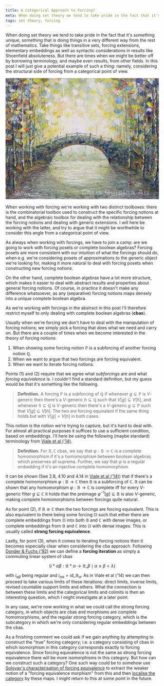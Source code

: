 ```yaml
---
title: A Categorical Approach to Forcing?
meta: When doing set theory we tend to take pride in the fact that it's something unique, something that is doing things in a very different way from the rest of mathematics. Take things like transitive sets, forcing extensions, elementary embeddings as well as syntactic considerations in results like Shoenfield absoluteness. But there are times when we might be better off by borrowing terminology, and maybe even results, from other fields. In this post I will just give a potential example of such a thing - namely, considering the structural side of forcing from a categorical point of view.
tags: set theory, forcing
---
```


When doing set theory we tend to take pride in the fact that it's something unique,
something that is doing things in a very different way from the rest of mathematics.
Take things like transitive sets, forcing extensions, elementary embeddings as well as
syntactic considerations in results like Shoenfield absoluteness. But there are times
when we might be better off by borrowing terminology, and maybe even results, from
other fields. In this post I will just give a potential example of such a thing:
namely, considering the structural side of forcing from a categorical point of view.

![Painting by Chris Quinlan](/src/assets/img/categorical-approach-to-forcing.webp)

When working with forcing we're working with two distinct toolboxes: there is the
combinatorial toolbox used to construct the specific forcing notions at hand, and
the algebraic toolbox for dealing with the relationship between the forcing notions and
dealing with generic extensions. I will here be working with the latter, and try to
argue that it might be worthwhile to consider this angle from a categorical point of
view.

As always when working with forcings, we have to join a camp: are we going to work with
forcing posets or complete boolean algebras? Forcing posets are more consistent with
our intuition of what the forcings should do, when e.g. we're considering posets of
approximations to the generic object we're looking for, making it more natural to deal
with forcing posets when constructing new forcing notions.

On the other hand, complete boolean algebras have a lot more structure, which makes it
easier to deal with abstract results and properties about general forcing notions. Of
course, in practice it doesn't make any difference whatsoever, as any (separative)
forcing notions maps densely into a unique complete boolean algebra.

As we're working with forcings in the abstract in this post I'll therefore restrict
myself to only dealing with complete boolean algebras (**cbas**).

Usually when we're forcing we don't have to deal with the manipulation of forcing
notions; we simply pick a forcing that does what we need and carry on. But there are a
couple of times when we become interested in the theory of forcing notions:

1. When showing some forcing notion $\mathbb P$ is a subforcing of another forcing
   notion $\mathbb Q$.
2. When we want to argue that two forcings are forcing equivalent.
3. When we want to iterate forcing notions.

Points (1) and (2) require that we agree what *subforcings* are and what _forcing
equivalence_ is. I couldn't find a standard definition, but my guess would be that it's
something like the following.

> **Definition.** A forcing $\mathbb P$ is a subforcing of $\mathbb Q$ if whenever
> $g\subseteq\mathbb P$ is $V$-generic then there's a $V$-generic $h\subseteq\mathbb Q$
> such that $V[g]\subseteq V[h]$, and whenever $h\subseteq\mathbb Q$ is $V$-generic
> then there's a $V$-generic $g\subseteq\mathbb P$ such that $V[g]\subseteq V[h]$. The
> two are forcing equivalent if the same thing holds but with $V[g]=V[h]$ in both
> cases.

This notion is the notion we're trying to capture, but it's hard to deal with. For
almost all practical purposes it suffices to use a sufficient condition, based on
embeddings. I'll here be using the following (maybe standard) terminology from [Viale et
al ('14)](https://doi.org/10.48550/arXiv.1402.1714).

> **Definition.** For $\mathbb B,\mathbb C$ cbas, we say that $\varphi:\mathbb
> B\to\mathbb C$ is a complete homomorphism if it's a homomorphism between boolean
> algebras which preserves all suprema. Further, we say that $\varphi$ is a regular
> embedding if it's an injective complete homomorphism.

It can be shown (See 2.8, 4.10 and 4.14 in [Viale et al
('14)](https://doi.org/10.48550/arXiv.1402.1714)) that if there's a complete
homomorphism $\varphi:\mathbb B\to\mathbb C$ then $\mathbb B$ is a subforcing of
$\mathbb C$. It can be shown that any homomorphism $\varphi:\mathbb B\to\mathbb C$ is
complete iff for every $V$-generic filter $g\subseteq\mathbb C$ it holds that the
preimage $\varphi^{-1}[g]\subseteq\mathbb B$ is also $V$-generic, making complete
homomorphisms between forcings quite natural.

As for point (2), if $\mathbb B\cong\mathbb C$ then the two forcings are forcing
equivalent. This is also equivalent to there being some forcing $\mathbb D$ such that
either there are complete embeddings from $\mathbb D$ into both $\mathbb B$ and
$\mathbb C$ with dense images, or complete embeddings from $\mathbb B$ and $\mathbb C$
into $\mathbb D$ with dense images. This is usually called **strong forcing
equivalence**.

Lastly, for point (3), when it comes to iterating forcing notions then it becomes
especially clear when considering the cba approach. Following [Donder & Fuchs
('92)](https://doi.org/10.48550/arXiv.math/9207204) we can define a **forcing
iteration** as simply a commuting linear system of cbas

$$ (i*{\alpha\beta}:\mathbb B*\alpha\to\mathbb B\_\beta\mid \alpha\leq\beta<\lambda) $$

with $i_{\alpha\beta}$ being regular and $i_{\alpha\alpha}=\text{id}\_{\mathbb
B_\alpha}$. As in Viale et al ('14) we can then proceed to take various limits of these
iterations: direct limits, inverse limits, revised countable support limits and others.
What the connection is between these limits and the categorical limits and colimits is
then an interesting question, which I might investigate at a later point.

In any case, we're now working in what we could call the strong forcing category, in
which objects are cbas and morphisms are complete homomorphisms, and the regular strong
forcing category, which is the subcategory in which we're only considering regular
embeddings between the cbas.

As a finishing comment we could ask if we gain anything by attempting to construct the
"true" forcing category; i.e. a category consisting of cbas in which isomorphism in
this category corresponds exactly to forcing equivalence. Since forcing equivalence
is not the same as strong forcing equivalence there will be more isomorphisms in this
category. But how can we construct such a category? One such way could be to somehow
use [Solovay's characterisation of forcing
equivalence](http://jdh.hamkins.org/common-forcing-extension-via-different-forcing-notions/)
to extract the weaker notion of a "forcing equivalence morphism" from this and then
[localise the category](https://en.wikipedia.org/wiki/Localization_of_a_category) by
these maps. I might return to this at some point in the future.
